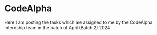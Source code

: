 # CodeAlpha
Here I am posting the tasks which are assigned to me by the CodeAlpha internship team in the batch of April (Batch 2) 2024 
